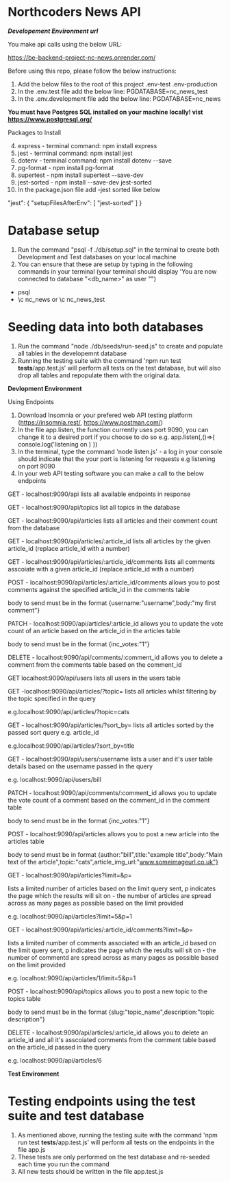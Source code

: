 # Northcoders News API

***Developement Environment url***

You make api calls using the below URL:

https://be-backend-project-nc-news.onrender.com/

Before using this repo, please follow the below instructions:

1. Add the below files to the root of this project
 .env-test
 .env-production
2. In the .env.test file add the below line:
PGDATABASE=nc_news_test
3. In the .env.development file add the below line:
PGDATABASE=nc_news

**You must have Postgres SQL installed on your machine locally! vist https://www.postgresql.org/**

Packages to Install 

4. express - terminal command: npm install express
5. jest - terminal command: npm install jest
6. dotenv - terminal command: npm install dotenv --save
7. pg-format - npm install pg-format
8. supertest - npm install supertest --save-dev
9. jest-sorted - npm install --save-dev jest-sorted
10. In the package.json file add -jest sorted like below

 "jest": {
    "setupFilesAfterEnv": [
       "jest-sorted"
    ]
  }

# Database setup #

1. Run the command "psql -f ./db/setup.sql" in the terminal to create both Development and Test databases on your local machine
2. You can ensure that these are setup by typing in the following commands in your terminal (your terminal should display 'You are now connected to database "<db_name>" as user "<username>")
 - psql
 - \c nc_news or \c nc_news_test

# Seeding data into both databases #

1. Run the command "node ./db/seeds/run-seed.js" to create and populate all tables in the developemnt database
2. Running the testing suite with the command 'npm run test __tests__/app.test.js' will perform all tests on the test database, but will also drop all tables and repopulate them with the original data.

**Devlopment Environment**

Using Endpoints

1. Download Insomnia or your prefered web API testing platform (https://insomnia.rest/, https://www.postman.com/)
2. In the file app.listen, the function currently uses port 9090, you can change it to a desired port if you choose to do so e.g. app.listen(<port>,()=>{
    console.log('listening on <port>)
})
3. In the terminal, type the command 'node listen.js' - a log in your console should indicate that the your port is listening for requests e.g listening on port 9090
4. In your web API testing software you can make a call to the below endpoints

GET - localhost:9090/api
lists all available endpoints in response

GET - localhost:9090/api/topics
list all topics in the database

GET - localhost:9090/api/articles
lists all articles and their comment count from the database

GET - localhost:9090/api/articles/:article_id
 lists all articles by the given article_id (replace article_id with a number)

GET - localhost:9090/api/articles/:article_id/comments
 lists all comments asscoiate with a given article_id (replace article_id with a number)

POST - localhost:9090/api/articles/:article_id/comments
allows you to post comments against the specified article_id in the comments table

body to send must be in the format {username:"username",body:"my first comment"}

PATCH - localhost:9090/api/articles/:article_id
allows you to update the vote count of an article based on the article_id in the articles table

body to send must be in the format {inc_votes:"1"}

DELETE - localhost:9090/api/comments/:comment_id
allows you to delete a comment from the comments table based on the comment_id

GET localhost:9090/api/users
lists all users in the users table

GET -localhost:9090/api/articles/?topic=<query>
lists all articles whilst filtering by the topic specified in the  query

e.g.localhost:9090/api/articles/?topic=cats

GET - localhost:9090/api/articles/?sort_by=<query>
lists all articles sorted by the passed sort query e.g. article_id

e.g.localhost:9090/api/articles/?sort_by=title

GET - localhost:9090/api/users/:username
lists a user and it's user table details based on the username passed in the query

e.g. localhost:9090/api/users/bill
   
PATCH - localhost:9090/api/comments/:comment_id
allows you to update the vote count of a comment based on the comment_id in the comment table

body to send must be in the format {inc_votes:"1"}
   
POST - localhost:9090/api/articles
allows you to post a new article into the articles table

body to send must be in format 
     {author:"bill",title:"example title",body:"Main text of the article",topic:"cats",article_img_url:"www.someimageurl.co.uk"}

GET - localhost:9090/api/articles?limit=<limit>&p=<p>
lists a limited number of articles based on the limit query sent, p indicates the page which the results will sit on - the number of articles are spread across as many pages as possible based on the limit provided

e.g. localhost:9090/api/articles?limit=5&p=1
   
GET - localhost:9090/api/articles/:article_id/comments?limit=<limit>&p=<p>
lists a limited number of comments associated with an article_id based on the limit query sent, p indicates the page which the results will sit on - the number of commentd are spread across as many pages as possible based on the limit provided

e.g. localhost:9090/api/articles/1/limit=5&p=1
   
POST - localhost:9090/api/topics
allows you to post a new topic to the topics table

body to send must be in the format {slug:"topic_name",description:"topic description"}

DELETE - localhost:9090/api/articles/:article_id
allows you to delete an article_id and all it's asscoiated comments from the comment table based on the article_id passed in the query

e.g. localhost:9090/api/articles/6



 **Test Environment**

# Testing endpoints using the test suite and test database #

1. As mentioned above, running the testing suite with the command 'npm run test __tests__/app.test.js' will perform all tests on the endpoints in the file app.js
2. These tests are only performed on the test database and re-seeded each time you run the command
3. All new tests should be written in the file app.test.js


